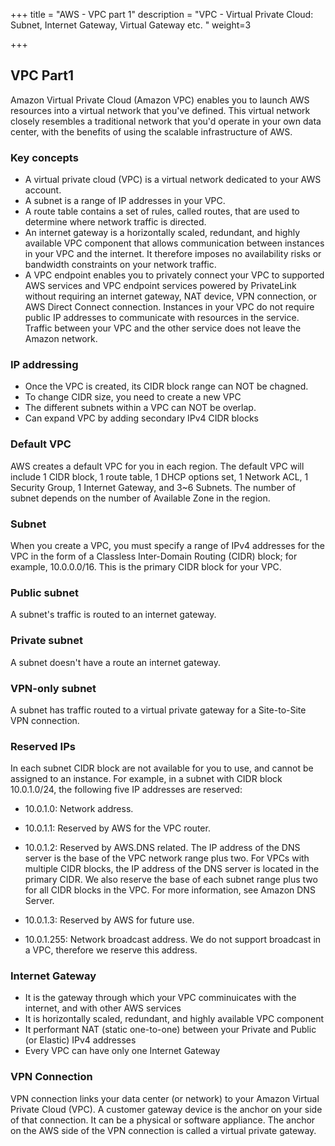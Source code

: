 +++
title = "AWS - VPC part 1"
description = "VPC - Virtual Private Cloud: Subnet, Internet Gateway, Virtual Gateway etc. "
weight=3

+++


## VPC Part1

Amazon Virtual Private Cloud (Amazon VPC) enables you to launch AWS resources into a virtual network that you've defined. This virtual network closely resembles a traditional network that you'd operate in your own data center, with the benefits of using the scalable infrastructure of AWS.

### Key concepts

* A virtual private cloud (VPC) is a virtual network dedicated to your AWS account.
* A subnet is a range of IP addresses in your VPC.
* A route table contains a set of rules, called routes, that are used to determine where network traffic is directed.
* An internet gateway is a horizontally scaled, redundant, and highly available VPC component that allows communication between instances in your VPC and the internet. It therefore imposes no availability risks or bandwidth constraints on your network traffic.
* A VPC endpoint enables you to privately connect your VPC to supported AWS services and VPC endpoint services powered by PrivateLink without requiring an internet gateway, NAT device, VPN connection, or AWS Direct Connect connection. Instances in your VPC do not require public IP addresses to communicate with resources in the service. Traffic between your VPC and the other service does not leave the Amazon network.

### IP addressing

* Once the VPC is created, its CIDR block range can NOT be chagned.
* To change CIDR size, you need to create a new VPC
* The different subnets within a VPC can NOT be overlap.
* Can expand VPC by adding secondary IPv4 CIDR blocks

### Default VPC 

AWS creates a default VPC for you in each region. The default VPC will include 1 CIDR block, 1 route table, 1 DHCP options set, 1 Network ACL, 1 Security Group, 1 Internet Gateway, and 3~6 Subnets. The number of subnet depends on the number of Available Zone in the region.  

### Subnet


When you create a VPC, you must specify a range of IPv4 addresses for the VPC in the form of a Classless Inter-Domain Routing (CIDR) block; for example, 10.0.0.0/16. This is the primary CIDR block for your VPC. 


### Public subnet

A subnet's traffic is routed to an internet gateway.

### Private subnet

A subnet doesn't have a route an internet gateway.

### VPN-only subnet

A subnet has traffic routed to a virtual private gateway for a Site-to-Site VPN connection.

### Reserved IPs

In each subnet CIDR block are not available for you to use, and cannot be assigned to an instance. For example, in a subnet with CIDR block 10.0.1.0/24, the following five IP addresses are reserved:

* 10.0.1.0: Network address.

* 10.0.1.1: Reserved by AWS for the VPC router.

* 10.0.1.2: Reserved by AWS.DNS related. The IP address of the DNS server is the base of the VPC network range plus two. For VPCs with multiple CIDR blocks, the IP address of the DNS server is located in the primary CIDR. We also reserve the base of each subnet range plus two for all CIDR blocks in the VPC. For more information, see Amazon DNS Server.

* 10.0.1.3: Reserved by AWS for future use.

* 10.0.1.255: Network broadcast address. We do not support broadcast in a VPC, therefore we reserve this address.


### Internet Gateway

* It is the gateway through which your VPC comminuicates with the internet, and with other AWS services
* It is horizontally scaled, redundant, and highly available VPC component
* It performant NAT (static one-to-one) between your Private and Public (or Elastic) IPv4 addresses
* Every VPC can have only one Internet Gateway

### VPN Connection

VPN connection links your data center (or network) to your Amazon Virtual Private Cloud (VPC). A customer gateway device is the anchor on your side of that connection. It can be a physical or software appliance. The anchor on the AWS side of the VPN connection is called a virtual private gateway.



